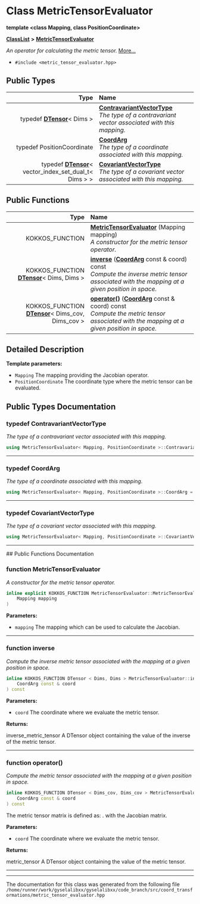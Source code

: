 

# Class MetricTensorEvaluator

**template &lt;class Mapping, class PositionCoordinate&gt;**



[**ClassList**](annotated.md) **>** [**MetricTensorEvaluator**](classMetricTensorEvaluator.md)



_An operator for calculating the metric tensor._ [More...](#detailed-description)

* `#include <metric_tensor_evaluator.hpp>`

















## Public Types

| Type | Name |
| ---: | :--- |
| typedef [**DTensor**](classTensor.md)&lt; Dims &gt; | [**ContravariantVectorType**](#typedef-contravariantvectortype)  <br>_The type of a contravariant vector associated with this mapping._  |
| typedef PositionCoordinate | [**CoordArg**](#typedef-coordarg)  <br>_The type of a coordinate associated with this mapping._  |
| typedef [**DTensor**](classTensor.md)&lt; vector\_index\_set\_dual\_t&lt; Dims &gt; &gt; | [**CovariantVectorType**](#typedef-covariantvectortype)  <br>_The type of a covariant vector associated with this mapping._  |




















## Public Functions

| Type | Name |
| ---: | :--- |
|  KOKKOS\_FUNCTION | [**MetricTensorEvaluator**](#function-metrictensorevaluator) (Mapping mapping) <br>_A constructor for the metric tensor operator._  |
|  KOKKOS\_FUNCTION [**DTensor**](classTensor.md)&lt; Dims, Dims &gt; | [**inverse**](#function-inverse) ([**CoordArg**](classMetricTensorEvaluator.md#typedef-coordarg) const & coord) const<br>_Compute the inverse metric tensor associated with the mapping at a given position in space._  |
|  KOKKOS\_FUNCTION [**DTensor**](classTensor.md)&lt; Dims\_cov, Dims\_cov &gt; | [**operator()**](#function-operator) ([**CoordArg**](classMetricTensorEvaluator.md#typedef-coordarg) const & coord) const<br>_Compute the metric tensor associated with the mapping at a given position in space._  |




























## Detailed Description




**Template parameters:**


* `Mapping` The mapping providing the Jacobian operator. 
* `PositionCoordinate` The coordinate type where the metric tensor can be evaluated. 




    
## Public Types Documentation




### typedef ContravariantVectorType 

_The type of a contravariant vector associated with this mapping._ 
```C++
using MetricTensorEvaluator< Mapping, PositionCoordinate >::ContravariantVectorType =  DTensor<Dims>;
```




<hr>



### typedef CoordArg 

_The type of a coordinate associated with this mapping._ 
```C++
using MetricTensorEvaluator< Mapping, PositionCoordinate >::CoordArg =  PositionCoordinate;
```




<hr>



### typedef CovariantVectorType 

_The type of a covariant vector associated with this mapping._ 
```C++
using MetricTensorEvaluator< Mapping, PositionCoordinate >::CovariantVectorType =  DTensor<vector_index_set_dual_t<Dims> >;
```




<hr>
## Public Functions Documentation




### function MetricTensorEvaluator 

_A constructor for the metric tensor operator._ 
```C++
inline explicit KOKKOS_FUNCTION MetricTensorEvaluator::MetricTensorEvaluator (
    Mapping mapping
) 
```





**Parameters:**


* `mapping` The mapping which can be used to calculate the Jacobian. 




        

<hr>



### function inverse 

_Compute the inverse metric tensor associated with the mapping at a given position in space._ 
```C++
inline KOKKOS_FUNCTION DTensor < Dims, Dims > MetricTensorEvaluator::inverse (
    CoordArg const & coord
) const
```





**Parameters:**


* `coord` The coordinate where we evaluate the metric tensor. 



**Returns:**

inverse\_metric\_tensor A DTensor object containing the value of the inverse of the metric tensor. 





        

<hr>



### function operator() 

_Compute the metric tensor associated with the mapping at a given position in space._ 
```C++
inline KOKKOS_FUNCTION DTensor < Dims_cov, Dims_cov > MetricTensorEvaluator::operator() (
    CoordArg const & coord
) const
```



The metric tensor matrix is defined as: . with  the Jacobian matrix.




**Parameters:**


* `coord` The coordinate where we evaluate the metric tensor. 



**Returns:**

metric\_tensor A DTensor object containing the value of the metric tensor. 





        

<hr>

------------------------------
The documentation for this class was generated from the following file `/home/runner/work/gyselalibxx/gyselalibxx/code_branch/src/coord_transformations/metric_tensor_evaluator.hpp`

